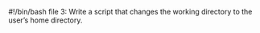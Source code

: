 #!/bin/bash
file 3: Write a script that changes the working directory to the user’s home directory.
